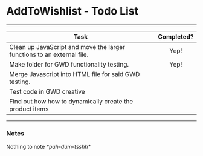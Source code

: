 <h1>AddToWishlist - Todo List</h1>

<hr>

| Task                                                                  | Completed?       |
| --------------------------------------------------------------------- | :--------------: |
| Clean up JavaScript and move the larger functions to an external file.| Yep!             |
| Make folder for GWD functionality testing.                            | Yep!             |
| Merge Javascript into HTML file for said GWD testing.                 |                  |
| Test code in GWD creative                                             |                  |
| Find out how how to dynamically create the product items              |                  |


<hr>

<h3>Notes</h3>
<p>Nothing to note <em>*puh-dum-tsshh*</em></p>
